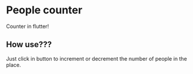 # People counter

Counter in flutter!

## How use???

Just click in button to increment or decrement the number of people in the place.